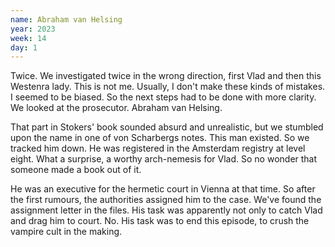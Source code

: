 ```yaml
---
name: Abraham van Helsing
year: 2023
week: 14
day: 1
---
```


Twice. We investigated twice in the wrong direction, first Vlad and then this
Westenra lady. This is not me. Usually, I don't make these kinds of mistakes. I
seemed to be biased. So the next steps had to be done with more clarity. We
looked at the prosecutor. Abraham van Helsing.

That part in Stokers' book sounded absurd and unrealistic, but we stumbled upon
the name in one of von Scharbergs notes. This man existed. So we tracked him
down. He was registered in the Amsterdam registry at level eight. What a
surprise, a worthy arch-nemesis for Vlad. So no wonder that someone made a book
out of it.

He was an executive for the hermetic court in Vienna at that time. So after the
first rumours, the authorities assigned him to the case. We've found the
assignment letter in the files. His task was apparently not only to catch Vlad
and drag him to court. No. His task was to end this episode, to crush the
vampire cult in the making.
